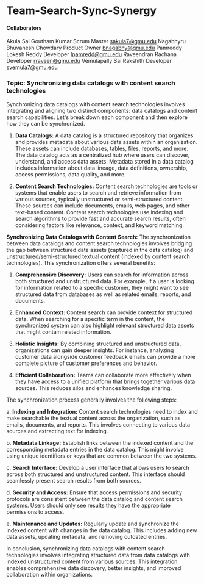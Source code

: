 # Team-Search-Sync-Synergy

#### Collaborators
Akula	Sai Goutham Kumar			    Scrum Master	sakula7@gmu.edu
Nagabhyru	Bhuvanesh Chowdary	  Product Owner	bnagabhy@gmu.edu
Pamreddy	Lokesh Reddy	 	      Developer	lpamredd@gmu.edu
Raveendran	Rachana			        Developer	rraveen@gmu.edu
Vemulapally	Sai Rakshith			  Developer	svemula7@gmu.edu

### Topic: Synchronizing data catalogs with content search technologies

Synchronizing data catalogs with content search technologies involves integrating and aligning two distinct components: data catalogs and content search capabilities. Let's break down each component and then explore how they can be synchronized.

1. **Data Catalogs:**
A data catalog is a structured repository that organizes and provides metadata about various data assets within an organization. These assets can include databases, tables, files, reports, and more. The data catalog acts as a centralized hub where users can discover, understand, and access data assets. Metadata stored in a data catalog includes information about data lineage, data definitions, ownership, access permissions, data quality, and more.

2. **Content Search Technologies:**
Content search technologies are tools or systems that enable users to search and retrieve information from various sources, typically unstructured or semi-structured content. These sources can include documents, emails, web pages, and other text-based content. Content search technologies use indexing and search algorithms to provide fast and accurate search results, often considering factors like relevance, context, and keyword matching.

**Synchronizing Data Catalogs with Content Search:**
The synchronization between data catalogs and content search technologies involves bridging the gap between structured data assets (captured in the data catalog) and unstructured/semi-structured textual content (indexed by content search technologies). This synchronization offers several benefits:

1. **Comprehensive Discovery:** Users can search for information across both structured and unstructured data. For example, if a user is looking for information related to a specific customer, they might want to see structured data from databases as well as related emails, reports, and documents.

2. **Enhanced Context:** Content search can provide context for structured data. When searching for a specific term in the content, the synchronized system can also highlight relevant structured data assets that might contain related information.

3. **Holistic Insights:** By combining structured and unstructured data, organizations can gain deeper insights. For instance, analyzing customer data alongside customer feedback emails can provide a more complete picture of customer preferences and behavior.

4. **Efficient Collaboration:** Teams can collaborate more effectively when they have access to a unified platform that brings together various data sources. This reduces silos and enhances knowledge sharing.

The synchronization process generally involves the following steps:

a. **Indexing and Integration:** Content search technologies need to index and make searchable the textual content across the organization, such as emails, documents, and reports. This involves connecting to various data sources and extracting text for indexing.

b. **Metadata Linkage:** Establish links between the indexed content and the corresponding metadata entries in the data catalog. This might involve using unique identifiers or keys that are common between the two systems.

c. **Search Interface:** Develop a user interface that allows users to search across both structured and unstructured content. This interface should seamlessly present search results from both sources.

d. **Security and Access:** Ensure that access permissions and security protocols are consistent between the data catalog and content search systems. Users should only see results they have the appropriate permissions to access.

e. **Maintenance and Updates:** Regularly update and synchronize the indexed content with changes in the data catalog. This includes adding new data assets, updating metadata, and removing outdated entries.

In conclusion, synchronizing data catalogs with content search technologies involves integrating structured data from data catalogs with indexed unstructured content from various sources. This integration enables comprehensive data discovery, better insights, and improved collaboration within organizations.
